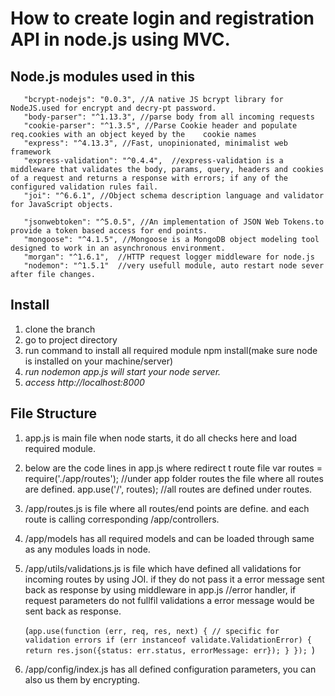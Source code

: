 # How to create login and registration API in node.js using MVC.

## Node.js modules used in this
       "bcrypt-nodejs": "0.0.3", //A native JS bcrypt library for NodeJS.used for encrypt and decry-pt password.
       "body-parser": "^1.13.3", //parse body from all incoming requests
       "cookie-parser": "^1.3.5", //Parse Cookie header and populate req.cookies with an object keyed by the    cookie names
       "express": "^4.13.3", //Fast, unopinionated, minimalist web framework
       "express-validation": "^0.4.4",  //express-validation is a middleware that validates the body, params, query, headers and cookies of a request and returns a response with errors; if any of the configured validation rules fail.
       "joi": "^6.6.1", //Object schema description language and validator for JavaScript objects.

       "jsonwebtoken": "^5.0.5", //An implementation of JSON Web Tokens.to provide a token based access for end points.
       "mongoose": "^4.1.5", //Mongoose is a MongoDB object modeling tool designed to work in an asynchronous environment.
       "morgan": "^1.6.1",  //HTTP request logger middleware for node.js
       "nodemon": "^1.5.1"  //very usefull module, auto restart node sever after file changes.

## Install
1. clone the branch
2. go to project directory
3. run command to install all required module npm install(make sure node is installed on your machine/server)
4. *run nodemon app.js will start your node server.*
5. *access http://localhost:8000*

## File Structure

1. app.js is main file when node starts, it do all checks here and load required module.
2. below are the code lines in app.js where redirect t route file
    var routes = require('./app/routes'); //under app folder routes the file where all routes are defined.
    app.use('/', routes); //all routes are defined under routes.
3. /app/routes.js is file where all routes/end points are define. and each route is calling corresponding /app/controllers.

4. /app/models has all required models and can be loaded through same as any modules loads in node.
5. /app/utils/validations.js is file which have defined all validations for incoming routes by using JOI. if they do not pass it a error message sent back as response by using middleware in app.js
//error handler, if request parameters do not fullfil validations a error message would be sent back as response.

      (`app.use(function (err, req, res, next) {
          // specific for validation errors
          if (err instanceof validate.ValidationError) {
               return res.json({status: err.status, errorMessage: err});
          }
        });
       `)

6. /app/config/index.js has all defined configuration parameters, you can also us them by encrypting. 
